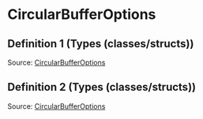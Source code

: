# CircularBufferOptions

## Definition 1 (Types (classes/structs))

Source: [CircularBufferOptions](../../csrc/ir/interface_nodes.h#L325)

## Definition 2 (Types (classes/structs))

Source: [CircularBufferOptions](../../csrc/scheduler/matmul_heuristic.h#L31)


